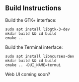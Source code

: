 ## Build Instructions

Build the GTK+ interface:

```
sudo apt install libgtk-3-dev
mkdir build && cd build
cmake ..
```

Build the Terminal interface:

```
sudo apt install libncurses-dev
mkdir build && cd build
cmake .. -DUI_NAME=termui
```

Web UI coming soon?
